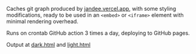 Caches git graph produced by [jandee.vercel.app](https://jandee.vercel.app/), with some styling modifications, ready to be used in an `<embed>` or `<iframe>` element with minimal rendering overhead.

Runs on crontab GitHub action 3 times a day, deploying to GitHub pages.

Output at [dark.html](https://benjaminetheridge.com/gitgraph/dark.html) and [light.html](https://benjaminetheridge.com/gitgraph/light.html)
